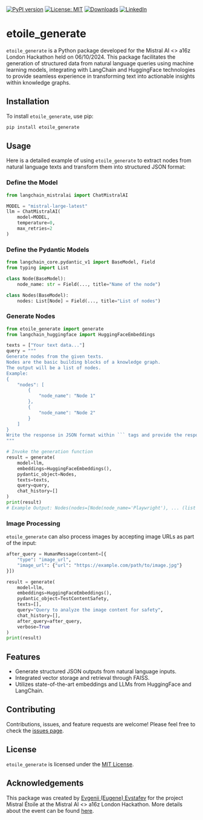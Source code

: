 [![PyPI version](https://badge.fury.io/py/etoile_generate.svg)](https://badge.fury.io/py/etoile_generate)
[![License: MIT](https://img.shields.io/badge/License-MIT-green.svg)](https://opensource.org/licenses/MIT)
[![Downloads](https://static.pepy.tech/badge/etoile_generate)](https://pepy.tech/project/etoile_generate)
[![LinkedIn](https://img.shields.io/badge/LinkedIn-blue)](https://www.linkedin.com/in/eugene-evstafev-716669181/)

# etoile_generate

`etoile_generate` is a Python package developed for the Mistral AI <> a16z London Hackathon held on 06/10/2024. This package facilitates the generation of structured data from natural language queries using machine learning models, integrating with LangChain and HuggingFace technologies to provide seamless experience in transforming text into actionable insights within knowledge graphs.

## Installation

To install `etoile_generate`, use pip:

```bash
pip install etoile_generate
```

## Usage

Here is a detailed example of using `etoile_generate` to extract nodes from natural language texts and transform them into structured JSON format:

### Define the Model

```python
from langchain_mistralai import ChatMistralAI

MODEL = "mistral-large-latest"
llm = ChatMistralAI(
    model=MODEL,
    temperature=0,
    max_retries=2
)
```

### Define the Pydantic Models

```python
from langchain_core.pydantic_v1 import BaseModel, Field
from typing import List

class Node(BaseModel):
    node_name: str = Field(..., title="Name of the node")

class Nodes(BaseModel):
    nodes: List[Node] = Field(..., title="List of nodes")
```

### Generate Nodes

```python
from etoile_generate import generate
from langchain_huggingface import HuggingFaceEmbeddings

texts = ["Your text data..."]
query = """
Generate nodes from the given texts.
Nodes are the basic building blocks of a knowledge graph.
The output will be a list of nodes.
Example:
{
    "nodes": [
        {
            "node_name": "Node 1"
        },
        {
            "node_name": "Node 2"
        }
    ]
}
Write the response in JSON format within ``` tags and provide the response only, without any additional explanation.
"""

# Invoke the generation function
result = generate(
    model=llm,
    embeddings=HuggingFaceEmbeddings(),
    pydantic_object=Nodes,
    texts=texts,
    query=query,
    chat_history=[]
)
print(result)
# Example Output: Nodes(nodes=[Node(node_name='Playwright'), ... (list all example nodes) ...])
```

### Image Processing

`etoile_generate` can also process images by accepting image URLs as part of the input:

```python
after_query = HumanMessage(content=[{
    "type": "image_url",
    "image_url": {"url": "https://example.com/path/to/image.jpg"}
}])

result = generate(
    model=llm,
    embeddings=HuggingFaceEmbeddings(),
    pydantic_object=TestContentSafety,
    texts=[],
    query="Query to analyze the image content for safety",
    chat_history=[],
    after_query=after_query,
    verbose=True
)
print(result)
```

## Features

- Generate structured JSON outputs from natural language inputs.
- Integrated vector storage and retrieval through FAISS.
- Utilizes state-of-the-art embeddings and LLMs from HuggingFace and LangChain.

## Contributing

Contributions, issues, and feature requests are welcome! Please feel free to check the [issues page](https://github.com/chigwell/Mistral-Etoile-London-Hackathon/issues).

## License

`etoile_generate` is licensed under the [MIT License](https://choosealicense.com/licenses/mit/).

## Acknowledgements

This package was created by [Evgenii (Eugene) Evstafev](https://www.linkedin.com/in/eugene-evstafev-716669181/) for the project Mistral Étoile at the Mistral AI <> a16z London Hackathon. More details about the event can be found [here](https://cerebralvalley.notion.site/Mistral-AI-a16z-London-Hackathon-Event-Details-Hackers-62cdf3e742a745aa9f4c31d20a8882af).
